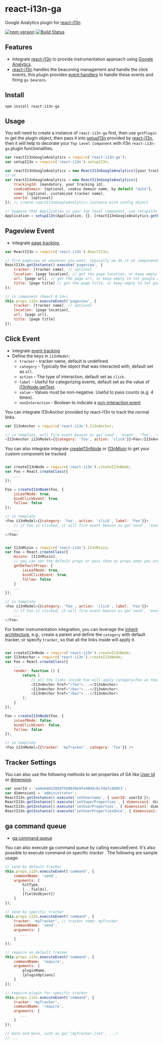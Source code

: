 # react-i13n-ga

Google Analytics plugin for [react-i13n](https://github.com/yahoo/react-i13n)

[![npm version](https://badge.fury.io/js/react-i13n-ga.svg)](http://badge.fury.io/js/react-i13n-ga) [![Build Status](https://travis-ci.org/kaesonho/react-i13n-ga.svg?branch=master)](https://travis-ci.org/kaesonho/react-i13n-ga)

## Features
* Integrate [react-i13n](https://github.com/yahoo/react-i13n) to provide instrumentation approach using [Google Analytics](http://www.google.com/analytics/).
* [react-i13n](https://github.com/yahoo/react-i13n) handles the beaconing management and handle the click events, this plugin provides [event handlers](https://github.com/yahoo/react-i13n/blob/master/docs/guides/createPlugins.md) to handle these events and firing `ga beacons`.

## Install

```
npm install react-i13n-ga
```

## Usage
You will need to create a instance of `react-i13n-ga` first, then use `getPlugin` to get the plugin object, then pass it into [setupI13n](https://github.com/yahoo/react-i13n/blob/master/docs/api/setupI13n.md) provided by [react-i13n](https://github.com/yahoo/react-i13n), then it will help to decorate your `Top Level Component` with i13n `react-i13n-ga` plugin functionalities.

```js
var reactI13nGoogleAnalytics = require('react-i13n-ga');
var setupI13n = require('react-i13n').setupI13n;

var reactI13nGoogleAnalytics = new ReactI13nGoogleAnalytics([your tracking id]); // create reactI13nGoogleAnalytics instance with your tracking id
// or
var reactI13nGoogleAnalytics = new ReactI13nGoogleAnalytics({
    trackingId: [mandatory, your tracking id],
    cookieDomain: [optional, cookie domain name, by default "auto"],
    name: [optional, customized tracker name],
    userId: [optional]
}); // create reactI13nGoogleAnalytics instance with config object

// Suppose that Application is your top level component, use setupI13n with this plugin
Application = setupI13n(Application, {}, [reactI13nGoogleAnalytics.getPlugin()]);
```

## Pageview Event
* Integrate [page tracking](https://developers.google.com/analytics/devguides/collection/analyticsjs/pages),

```js
var ReactI13n = require('react-i13n').ReactI13n;

// fire pageview at whatever you want, typically we do it at componentDidMount
ReactI13n.getInstance().execute('pageview', {
    tracker: [tracker name], // optional
    location: [page location], // get the page location, or keep empty to let google analytics handle it
    url: [page url], // get the page url, or keep empty to let google analytics handle it
    title: [page title] // get the page title, or keep empty to let google analytics handle it
});

// in component (React 0.14+)
this.props.i13n.executeEvent('pageview', {
    tracker: [tracker name], // optional
    location: [page location],
    url: [page url],
    title: [page title]
});
```

## Click Event
* Integrate [event tracking](https://developers.google.com/analytics/devguides/collection/analyticsjs/events)
* Define the keys in `i13nModel`:
   * `tracker` - tracker name, default is undefined.
   * `category` - Typically the object that was interacted with, default set as `all`.
   * `action` - The type of interaction, default set as `click`.
   * `label` - Useful for categorizing events, default set as the value of [i13nNode.getText](https://github.com/yahoo/react-i13n/blob/master/docs/api/I13nNode.md#gettexttarget).
   * `value` - Values must be non-negative. Useful to pass counts (e.g. 4 times).
   * `nonInteraction` - Boolean to indicate a [non-interaction event](https://support.google.com/analytics/answer/1033068#NonInteractionEvents).


You can integrate I13nAnchor provided by react-i13n to track the normal links.

```js
var I13nAnchor = require('react-i13n').I13nAnchor;

// in template, will fire event beacon as ga('send', 'event', 'foo', 'click', 'Foo');
<I13nAnchor i13nModel={{category: 'foo', action: 'click'}}>Foo</I13nAnchor>
```
You can also integrate integrate [createI13nNode](https://github.com/yahoo/react-i13n/blob/master/docs/api/createI13nNode.md#createi13nnodecomponent-options) or [I13nMixin](https://github.com/yahoo/react-i13n/blob/master/docs/api/createI13nNode.md#i13nmixin) to get your custom component be tracked

```js

var createI13nNode = require('react-i13n').createI13nNode;
var Foo = React.createClass({
    ...
});

Foo = createI13nNode(Foo, {
    isLeafNode: true,
    bindClickEvent: true,
    follow: false
});

// in template
<Foo i13nModel={{category: 'foo', action: 'click', label: 'Foo'}}>
    // if Foo is clicked, it will fire event beacon as ga('send', 'event', 'foo', 'click', 'Foo');
    ...
</Foo>
```

```js

var I13nMixin = require('react-i13n').I13nMixin;
var Foo = React.createClass({
    mixins: [I13nMixin],
    // you can set the default props or pass them as props when you are using Foo
    getDefaultProps: {
        isLeafNode: true,
        bindClickEvent: true,
        follow: false
    }
    ...
});

// in template
<Foo i13nModel={{category: 'foo', action: 'click', label: 'Foo'}}>
    // if Foo is clicked, it will fire event beacon as ga('send', 'event', 'foo', 'click', 'Foo');
    ...
</Foo>
```

For better instrumentation integration, you can leverage the [inherit architecture](https://github.com/yahoo/react-i13n/blob/master/docs/guides/integrateWithComponents.md), e.g., create a parent and define the `category` with default tracker, or specify `tracker`, so that all the links inside will apply it.

```js

var createI13nNode = require('react-i13n').createI13nNode;
var I13nAnchor = require('react-i13n').createI13nNode;
var Foo = React.createClass({
    ...
    render: function () {
        return (
            // all the links inside Foo will apply category=foo as their i13n model
            <I13nAnchor href="/foo">...</I13nAnchor>
            <I13nAnchor href="/bar">...</I13nAnchor>
            <I13nAnchor href="/baz">...</I13nAnchor>
        );
    }
});

Foo = createI13nNode(Foo, {
    isLeafNode: false,
    bindClickEvent: false,
    follow: false
});

// in template
<Foo i13nModel={{tracker: 'myTracker', category: 'foo'}} />
```


## Tracker Settings

You can also use the following methods to set properties of GA like [User Id](https://developers.google.com/analytics/devguides/collection/analyticsjs/cookies-user-id) or [dimension](https://developers.google.com/analytics/devguides/collection/analyticsjs/custom-dims-mets).

```js
var userId = 'aa4ebd41203df5b8639e9fe48d4c6c7de7c4b053';
var dimension1 = 'administrator';
ReactI13n.getInstance().execute('setUsername', { userId: userId });
ReactI13n.getInstance().execute('setSuperProperties', { dimension1: dimension1 });
ReactI13n.getInstance().execute('setUserProperties', { dimension1: dimension1 });
ReactI13n.getInstance().execute('setUserPropertiesOnce', { dimension1: dimension1 });
```

## ga command queue
* [ga command queue](https://developers.google.com/analytics/devguides/collection/analyticsjs/command-queue-reference)

You can also execute ga command queue by calling executeEvent.  It's also possible to execute  command on specific *tracker* . The following are sample usage:
```js
// send by default tracker
this.props.i13n.executeEvent('command', {
    commandName: 'send',
    arguments: [
        hitType,
        [...fields],
        [fieldsObject])
    ]
});

// send by specific tracker
this.props.i13n.executeEvent('command', {
    tracker: 'myTracker', // tracker name: myTracker
    commandName: 'send',
    arguments: [
       ...
    ]
});

// require on default tracker
this.props.i13n.executeEvent('command', {
    commandName: 'require',
    arguments: [
        pluginName,
        [pluginOptions]
    ]
});

// require plugin for specific tracker
this.props.i13n.executeEvent('command', {
    tracker: 'myTracker',
    commandName: 'require',
    arguments: [
       ...
    ]
});

// more and more, such as ga('[myTracker.]set', ...)
// ...
```
